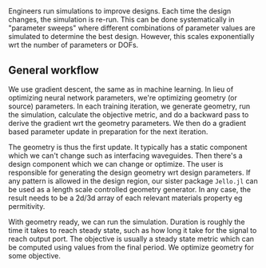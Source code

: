##

Engineers run simulations to improve designs. Each time the design changes, the simulation is re-run. This can be done systematically in "parameter sweeps" where different combinations of parameter values are simulated to determine the best design. However, this scales exponentially wrt the number of parameters or DOFs. 

## General workflow 
We use gradient descent, the same as in machine learning. In lieu of optimizing neural network parameters, we're optimizing geometry (or source) parameters. In each training iteration, we generate geometry, run the simulation, calculate the objective metric, and do a backward pass to derive the gradient wrt the geometry parameters. We then do a gradient based parameter update in preparation for the next iteration.

The geometry is thus the first update. It typically has a static component which we can't change such as interfacing waveguides. Then there's a design component which we can change or optimize. The user is responsible for generating the design geometry wrt design parameters. If any pattern is allowed in the design region, our sister package `Jello.jl` can be used as a length scale controlled geometry generator. In any case, the result needs to be a 2d/3d array of each relevant materials property eg permitivity. 

With geometry ready, we can run the simulation. Duration is roughly the time it takes to reach steady state, such as how long it take for the signal to reach output port. The objective is usually a steady state metric which can be computed using values from the final period. 
We optimize geometry for some objective. 